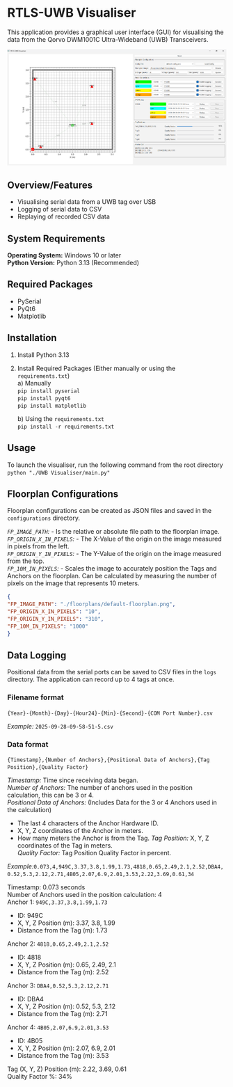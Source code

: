 # RTLS-UWB Visualiser
This application provides a graphical user interface (GUI) for visualising the data from the Qorvo DWM1001C Ultra-Wideband (UWB) Transceivers.

![Application Interface](https://github.com/christian-m-w/RTLS-UWB/blob/main/interface.png)

## Overview/Features
- Visualising serial data from a UWB tag over USB
- Logging of serial data to CSV
- Replaying of recorded CSV data

## System Requirements
**Operating System:** Windows 10 or later  
**Python Version:** Python 3.13 (Recommended)

## Required Packages
* PySerial
* PyQt6
* Matplotlib

## Installation

1. Install Python 3.13  
2. Install Required Packages (Either manually or using the `requirements.txt`)  
   a) Manually  
    `pip install pyserial`  
    `pip install pyqt6`  
    `pip install matplotlib`  

   b) Using the `requirements.txt`  
    `pip install -r requirements.txt`  

## Usage
To launch the visualiser, run the following command from the root directory  
`python "./UWB Visualiser/main.py"`

## Floorplan Configurations
Floorplan configurations can be created as JSON files and saved in the `configurations` directory.

*`FP_IMAGE_PATH`:* - Is the relative or absolute file path to the floorplan image.  
*`FP_ORIGIN_X_IN_PIXELS`:* - The X-Value of the origin on the image measured in pixels from the left.  
*`FP_ORIGIN_Y_IN_PIXELS`:* - The Y-Value of the origin on the image measured from the top.  
*`FP_10M_IN_PIXELS`:* - Scales the image to accurately position the Tags and Anchors on the floorplan. Can be calculated by measuring the number of pixels on the image that represents 10 meters.  

```json
{
"FP_IMAGE_PATH": "./floorplans/default-floorplan.png",
"FP_ORIGIN_X_IN_PIXELS": "10",
"FP_ORIGIN_Y_IN_PIXELS": "310",
"FP_10M_IN_PIXELS": "1000"
}
```

## Data Logging
Positional data from the serial ports can be saved to CSV files in the `logs` directory.
The application can record up to 4 tags at once.

### Filename format
`{Year}-{Month}-{Day}-{Hour24}-{Min}-{Second}-{COM Port Number}.csv`

*Example:* `2025-09-28-09-58-51-5.csv`

### Data format
`{Timestamp},{Number of Anchors},{Positional Data of Anchors},{Tag Position},{Quality Factor}`

*Timestamp:* Time since receiving data began.  
*Number of Anchors:* The number of anchors used in the position calculation, this can be 3 or 4.  
*Positional Data of Anchors:* (Includes Data for the 3 or 4 Anchors used in the calculation)   
  - The last 4 characters of the Anchor Hardware ID.
  - X, Y, Z coordinates of the Anchor in meters.
  - How many meters the Anchor is from the Tag.
*Tag Position:* X, Y, Z coordinates of the Tag in meters.  
*Quality Factor:* Tag Position Quality Factor in percent.  

*Example:*`0.073,4,949C,3.37,3.8,1.99,1.73,4818,0.65,2.49,2.1,2.52,DBA4,0.52,5.3,2.12,2.71,4B05,2.07,6.9,2.01,3.53,2.22,3.69,0.61,34`

Timestamp: 0.073 seconds  
Number of Anchors used in the position calculation: 4  
Anchor 1: `949C,3.37,3.8,1.99,1.73`
- ID: 949C
- X, Y, Z Position (m): 3.37, 3.8, 1.99
- Distance from the Tag (m): 1.73

Anchor 2: `4818,0.65,2.49,2.1,2.52`
- ID: 4818
- X, Y, Z Position (m): 0.65, 2.49, 2.1
- Distance from the Tag (m): 2.52

Anchor 3: `DBA4,0.52,5.3,2.12,2.71`
- ID: DBA4
- X, Y, Z Position (m): 0.52, 5.3, 2.12
- Distance from the Tag (m): 2.71

Anchor 4: `4B05,2.07,6.9,2.01,3.53`
- ID: 4B05
- X, Y, Z Position (m): 2.07, 6.9, 2.01
- Distance from the Tag (m): 3.53

Tag (X, Y, Z) Position (m): 2.22, 3.69, 0.61  
Quality Factor %: 34%
